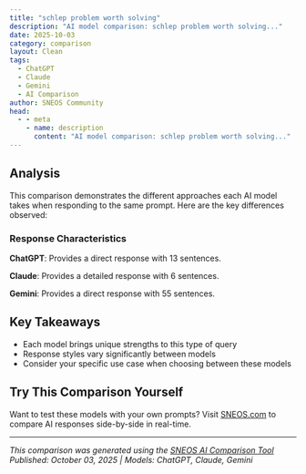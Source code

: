 ```yaml
---
title: "schlep problem worth solving"
description: "AI model comparison: schlep problem worth solving..."
date: 2025-10-03
category: comparison
layout: Clean
tags:
  - ChatGPT
  - Claude
  - Gemini
  - AI Comparison
author: SNEOS Community
head:
  - - meta
    - name: description
      content: "AI model comparison: schlep problem worth solving..."
---
```


<ChatComparison
  title="schlep problem worth solving"
  prompt="schlep problem worth solving"
  :responses='{"ChatGPT": "The term \u0022schlep problem\u0022 generally refers to a situation involving unnecessary or burdensome effort, often related to carrying or transporting something heavy or inconvenient. Whether a \u0022schlep problem\u0022 is worth solving depends on the context and the impact of the problem:\n\n1. **Everyday Convenience:** If the schlep involves daily tasks that cause physical strain or consume significant time (e.g., carrying groceries, moving equipment), solving it can greatly improve quality of life and productivity.\n\n2. **Business Efficiency:** In a business context, problems involving excessive manual effort or inefficient logistics can lead to higher costs and lower employee morale. Automating or optimizing these processes is often worth the investment.\n\n3. **Health and Safety:** Reducing physical strain from schlepping heavy items can prevent injuries, making it a worthwhile problem to solve from a healthcare perspective.\n\n4. **Environmental Impact:** If schlepping involves transportation that consumes excessive fuel or resources, solving the problem can contribute to sustainability efforts.\n\nIf you have a specific \u0022schlep problem\u0022 in mind, please provide more details so I can offer tailored advice on its significance and potential solutions.", "Claude": "A \u0022schlep problem\u0022 (coined by Paul Graham) is a valuable problem that\u0027s tedious, unglamorous, or involves lots of boring work - which is exactly why it might be worth solving. Here are some promising schlep problems:\n\n## Healthcare Administration\n- **Medical billing/insurance claims processing** - Billions lost to inefficiency and errors\n- **Patient data coordination** between providers, labs, pharmacies\n- **Scheduling and resource management** for hospitals/clinics\n\n## Business Operations\n- **Compliance and regulatory reporting** - Every industry has tedious requirements\n- **Vendor management and procurement** - Lots of manual coordination\n- **Employee onboarding/offboarding** - Repetitive across organizations\n\n## Government/Civic\n- **Permitting and licensing processes** - Painful for businesses and individuals\n- **Public records digitization and access**\n- **Benefits application and renewal** (unemployment, food assistance, etc.)\n\n## Supply Chain\n- **Freight coordination and logistics**\n- **Inventory management** for small/medium businesses\n- **Return/refund processing**\n\nThe key insight: if something is boring and everyone hates doing it, but it\u0027s necessary and involves significant time/money, that\u0027s often a great business opportunity. The \u0022schlep\u0022 nature of the work creates a moat - competitors avoid it because it\u0027s not sexy, even though the market need is real.\n\nWhat domain interests you most? I can dive deeper into specific opportunities.", "Gemini": "The term \u0022schlep problem\u0022 refers to the often tedious and unglamorous work required to bring a good idea to fruition. It\u0027s the unsexy, unexciting, but absolutely necessary steps that make a successful product or service. Identifying worthwhile schlep problems to solve can lead to significant business opportunities. Here\u0027s a breakdown of why certain schlep problems are worth solving and how to identify them:\n\n**Why Solving Schlep Problems Can Be Valuable:**\n\n* **High Demand, Low Competition:** Because the work is unappealing, fewer people are willing to do it. This creates opportunities for those who can automate, optimize, or otherwise make the \u0022schlep\u0022 more manageable.\n* **Large Market Size:** Even small improvements to a frequently encountered \u0022schlep\u0022 can have a massive impact when applied across a large user base.\n* **Cost Savings \u0026 Efficiency Gains:** Streamlining inefficient processes can lead to substantial cost savings for businesses and individuals.\n* **Improved User Experience:** Making unpleasant tasks easier can significantly improve customer satisfaction and loyalty.\n* **Building a Strong Foundation:** Addressing the \u0022schlep\u0022 often involves building infrastructure or systems that can be leveraged for future products and services.\n* **First-Mover Advantage:** Because these problems are often overlooked, those who solve them first can establish a strong market position.\n* **Strong Business Model:** Companies that solve schlep problems often develop strong, sustainable business models focused on efficiency and reliability.\n\n**How to Identify Worthwhile Schlep Problems to Solve:**\n\n1. **Look for Processes that are:**\n * **Repetitive \u0026 Manual:** Tasks that involve the same steps repeated over and over, especially if they require manual input.\n * **Time-Consuming:** Tasks that take an inordinate amount of time to complete, especially considering the perceived value.\n * **Error-Prone:** Tasks where human error is common, leading to rework and frustration.\n * **Frustrating \u0026 Annoying:** Tasks that people actively dislike doing, leading to procrastination and avoidance.\n * **Hidden Costs:** Tasks that have indirect costs associated with them (e.g., time wasted, resources consumed, opportunities missed).\n * **Inconsistent:** Tasks where the results vary depending on who performs them or when they are performed.\n * **Lack of Transparency:** Processes where it\u0027s difficult to track progress or understand the status.\n * **Require Specialized Knowledge:** Tasks that require expertise that is difficult or expensive to acquire.\n * **Poorly Documented:** Processes that lack clear instructions or standard operating procedures.\n\n2. **Focus on Areas Where You Have Expertise or Interest:** It\u0027s easier to identify and solve problems in areas you understand well.\n\n3. **Consider Industries Ripe for Disruption:** Industries that are slow to adopt technology or are heavily regulated often have significant \u0022schlep\u0022 problems. Examples:\n * **Healthcare:** Scheduling appointments, managing patient records, processing insurance claims.\n * **Finance:** Loan applications, regulatory compliance, tax preparation.\n * **Real Estate:** Property management, lease agreements, title searches.\n * **Logistics:** Supply chain management, inventory tracking, last-mile delivery.\n * **Education:** Grading papers, managing student data, creating learning materials.\n * **Government:** Permit applications, public record access, bureaucratic processes.\n\n4. **Talk to People:** Ask people about their pain points and frustrations in their daily lives and work. Conduct interviews, surveys, and user research.\n\n5. **Observe \u0026 Document:** Pay attention to the processes you encounter in your own life and work. Document the steps involved, the time it takes, and the potential for improvement.\n\n6. **Think About Automation \u0026 Technology:** Consider how technology can be used to automate, streamline, or eliminate the \u0022schlep.\u0022\n\n**Examples of Successfully Solved Schlep Problems:**\n\n* **Stripe:** Simplified the complex process of accepting online payments.\n* **TurboTax:** Made tax preparation easier for individuals.\n* **DocuSign:** Automated the process of signing and managing documents.\n* **Zapier:** Connects different applications to automate workflows.\n* **Repsly:** A CRM for field sales teams. Simplifies the process of tracking sales activities for remote reps.\n\n**Key Considerations:**\n\n* **Market Size:** How many people or businesses experience this \u0022schlep\u0022?\n* **Willingness to Pay:** Are people willing to pay for a solution to this problem?\n* **Feasibility:** Is it technically and economically feasible to solve this problem?\n* **Competitive Landscape:** Are there existing solutions? If so, how can you differentiate yourself?\n* **Long-Term Sustainability:** Is this a problem that will continue to exist in the future?\n\nBy actively looking for and analyzing \u0022schlep\u0022 problems, you can identify valuable opportunities to create innovative and successful businesses. The key is to find a problem that is both painful and pervasive, and then develop a solution that is simple, effective, and affordable.\n"}' 
  published-date="21:08"
/>

## Analysis

This comparison demonstrates the different approaches each AI model takes when responding to the same prompt. Here are the key differences observed:

### Response Characteristics

**ChatGPT**: Provides a direct response with 13 sentences. 

**Claude**: Provides a detailed response with 6 sentences. 

**Gemini**: Provides a direct response with 55 sentences. 

## Key Takeaways

- Each model brings unique strengths to this type of query
- Response styles vary significantly between models
- Consider your specific use case when choosing between these models

## Try This Comparison Yourself

Want to test these models with your own prompts? Visit [SNEOS.com](https://sneos.com) to compare AI responses side-by-side in real-time.

---

*This comparison was generated using the [SNEOS AI Comparison Tool](https://sneos.com)*
*Published: October 03, 2025 | Models: ChatGPT, Claude, Gemini*
